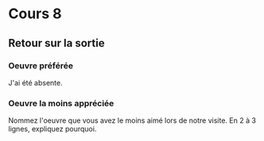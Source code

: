# Cours 8
## Retour sur la sortie

### Oeuvre préférée
J'ai été absente.

### Oeuvre la moins appréciée
Nommez l'oeuvre que vous avez le moins aimé lors de notre visite. En 2 à 3 lignes, expliquez pourquoi. 

